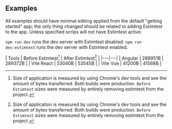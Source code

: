 ## Examples

All examples should have minimal editing applied from the default "getting started" app; the only thing changed should be related to adding Estimtest to the app. Unless specified scrips will not have Estimtest active.

`npm run dev` runs the dev server with Estimtest disabled.
`npm run dev:estimtest` runs the dev server with Estimtest enabled.

| Tools | Before Estimtest[^1] | After Estimtest[^1] |
|---|---|
| Angular | 288951B | 289372B |
| Vite React | 53040B | 53545B |
| Vite Vue | 41200B | 41568B |

[^1]: Size of application is measured by using Chrome's dev tools and see the amount of bytes transferred. Both builds were production. `Before Estimtest` sizes were measured by entirely removing estimtest from the project.